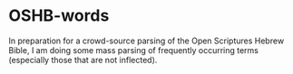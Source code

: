 OSHB-words
==========

In preparation for a crowd-source parsing of the Open Scriptures Hebrew Bible, I am doing some mass parsing of frequently occurring terms (especially those that are not inflected). 
